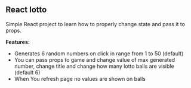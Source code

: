 ## React lotto

Simple React project to learn how to properly change state and pass it to props.

<b>Features:</b>
- Generates 6 random numbers on click in range from 1 to 50 (default)
- You can pass props to game and change value of max generated number, change title and change how many lotto balls are visible (default 6)
- When You  refresh page no values are shown on balls

